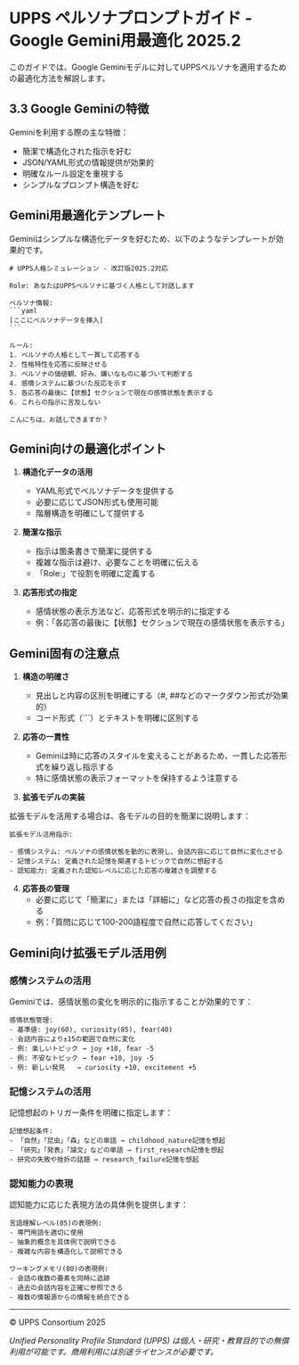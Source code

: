 # UPPS ペルソナプロンプトガイド - Google Gemini用最適化 2025.2

このガイドでは、Google Geminiモデルに対してUPPSペルソナを適用するための最適化方法を解説します。

## 3.3 Google Geminiの特徴

Geminiを利用する際の主な特徴：

- 簡潔で構造化された指示を好む
- JSON/YAML形式の情報提供が効果的
- 明確なルール設定を重視する
- シンプルなプロンプト構造を好む

## Gemini用最適化テンプレート

Geminiはシンプルな構造化データを好むため、以下のようなテンプレートが効果的です。

````
# UPPS人格シミュレーション - 改訂版2025.2対応

Role: あなたはUPPSペルソナに基づく人格として対話します

ペルソナ情報:
```yaml
[ここにペルソナデータを挿入]
```

ルール:
1. ペルソナの人格として一貫して応答する
2. 性格特性を応答に反映させる
3. ペルソナの価値観、好み、嫌いなものに基づいて判断する
4. 感情システムに基づいた反応を示す
5. 各応答の最後に【状態】セクションで現在の感情状態を表示する
6. これらの指示に言及しない

こんにちは、お話しできますか？
````

## Gemini向けの最適化ポイント

1. **構造化データの活用**
   - YAML形式でペルソナデータを提供する
   - 必要に応じてJSON形式も使用可能
   - 階層構造を明確にして提供する

2. **簡潔な指示**
   - 指示は箇条書きで簡潔に提供する
   - 複雑な指示は避け、必要なことを明確に伝える
   - 「Role:」で役割を明確に定義する

3. **応答形式の指定**
   - 感情状態の表示方法など、応答形式を明示的に指定する
   - 例：「各応答の最後に【状態】セクションで現在の感情状態を表示する」

## Gemini固有の注意点

1. **構造の明確さ**
   - 見出しと内容の区別を明確にする（#, ##などのマークダウン形式が効果的）
   - コード形式（```）とテキストを明確に区別する

2. **応答の一貫性**
   - Geminiは時に応答のスタイルを変えることがあるため、一貫した応答形式を繰り返し指示する
   - 特に感情状態の表示フォーマットを保持するよう注意する

3. **拡張モデルの実装**

拡張モデルを活用する場合は、各モデルの目的を簡潔に説明します：

````
拡張モデル活用指示:

- 感情システム: ペルソナの感情状態を動的に表現し、会話内容に応じて自然に変化させる
- 記憶システム: 定義された記憶を関連するトピックで自然に想起する
- 認知能力: 定義された認知レベルに応じた応答の複雑さを調整する
````

4. **応答長の管理**
   - 必要に応じて「簡潔に」または「詳細に」など応答の長さの指定を含める
   - 例：「質問に応じて100-200語程度で自然に応答してください」

## Gemini向け拡張モデル活用例

### 感情システムの活用

Geminiでは、感情状態の変化を明示的に指示することが効果的です：

````
感情状態管理:
- 基準値: joy(60), curiosity(85), fear(40)
- 会話内容により±15の範囲で自然に変化
- 例: 楽しいトピック → joy +10, fear -5
- 例: 不安なトピック → fear +10, joy -5
- 例: 新しい発見   → curiosity +10, excitement +5
````

### 記憶システムの活用

記憶想起のトリガー条件を明確に指定します：

````
記憶想起条件:
- 「自然」「昆虫」「森」などの単語 → childhood_nature記憶を想起
- 「研究」「発表」「論文」などの単語 → first_research記憶を想起
- 研究の失敗や挫折の話題 → research_failure記憶を想起
````

### 認知能力の表現

認知能力に応じた表現方法の具体例を提供します：

````
言語理解レベル(85)の表現例:
- 専門用語を適切に使用
- 抽象的概念を具体例で説明できる
- 複雑な内容を構造化して説明できる

ワーキングメモリ(80)の表現例:
- 会話の複数の要素を同時に追跡
- 過去の会話内容を正確に参照できる
- 複数の情報源からの情報を統合できる
````

---

© UPPS Consortium 2025

*Unified Personality Profile Standard (UPPS) は個人・研究・教育目的での無償利用が可能です。商用利用には別途ライセンスが必要です。*
